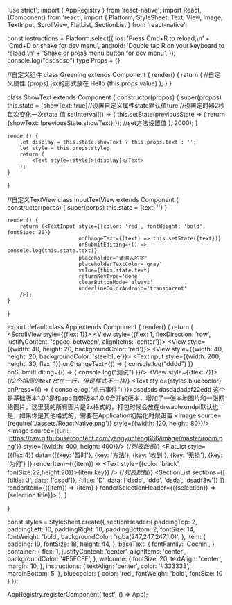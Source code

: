 'use strict';
import { AppRegistry } from 'react-native';
import React, {Component} from 'react';
import {
    Platform,
    StyleSheet,
    Text,
    View, Image, TextInput, ScrollView, FlatList, SectionList
} from 'react-native';

const instructions = Platform.select({
    ios: 'Press Cmd+R to reload,\n' +
    'Cmd+D or shake for dev menu',
    android: 'Double tap R on your keyboard to reload,\n' +
    'Shake or press menu button for dev menu',
});
console.log("dsdsdsd")
type Props = {};

//自定义组件
class Greening extends Component {
    render() {
        return (
            //自定义属性 {props} jsx的形式放在
            <Text>Hello {this.props.value}</Text>
        );
    }
}

class ShowText extends Component {
    constructor(propos) {
        super(propos)
        this.state = {showText: true}//设置自定义属性state默认值ture
        //设置定时器2秒每次变化一次state 值
        setInterval(() => {
            this.setState(previousState => {
                return {showText: !previousState.showText}
            });
            //set方法设置值
        }, 2000);
    }

    render() {
        let display = this.state.showText ? this.props.text : '';
        let style = this.props.style;
        return (
            <Text style={style}>{display}</Text>
        );
    }
}

//自定义TextView
class InputTextView extends Component {
    constructor(porps) {
        super(porps)
        this.state = {text: ''}
    }

    render() {
        return (<TextInput style={{color: 'red', fontWeight: 'bold', fontSize: 20}}
                           onChangeText={(text) => this.setState({text})}
                           onSubmitEditing={() => console.log(this.state.text)}
                           placeholder='请输入名字'
                           placeholderTextColor='gray'
                           value={this.state.text}
                           returnKeyType='done'
                           clearButtonMode='always'
                           underlineColorAndroid='transparent'
        />);
    }
}


export default class App extends Component<Props> {
    render() {
        return (
            <ScrollView style={{flex: 1}}>
                <View style={{flex: 1, flexDirection: 'row', justifyContent: 'space-between', alignItems: 'center'}}>
                    <View style={{width: 40, height: 20, backgroundColor: 'red'}}>
                    </View>
                    <View style={{width: 40, height: 20, backgroundColor: 'steelblue'}}>
                    </View>
                </View>
                <TextInput style={{width: 200, height: 30, flex: 1}} onChangeText={() => {
                    console.log("dddd")
                }} onSubmitEditing={() => {
                    console.log("测试")
                }}/>
                <View style={{flex: 7}}>
                    {/*2个相同的text 放在一行，但是样式不一样*/}
                    <Text style={styles.baseText}>
                        <Text style={styles.bluecoclor} onPress={() => {
                            console.log("点击事件")
                        }}>dsadsds</Text>
                        <Text numberOfLines={4} style={styles.welcome}>
                            dasdadadaf22edd
                        </Text>
                    </Text>
                <Text style={styles.bluecoclor}>
                    这个是基础版本1.0.1是和app自带版本1.0.0合并的版本，增加了一张本地图片和一张网络图片，这里我的所有图片是2x格式的，打包时候会放在drwablexmdpi默认也是，如果你是其他格式的，需要在Application初始化时候设置
                </Text>
                <Image source={require('./assets/ReactNative.png')} style={{width: 120, height: 80}}/>
                <Image source={{uri: 'https://raw.githubusercontent.com/yangyunfeng666/image/master/room.png'}}
                                           style={{width: 400, height: 400}}/>
                <Greening value='dsdsddd'/>
                <ShowText text='喂喂喂' style={styles.bluecoclor}/>
                <InputTextView multiline={true} numberOfLines={4}
                />
                </View>
                {/*列表数据*/}
                <FlatList style={{flex:4}}
                data={[{key: '暂时'},
                {key: '方法'},
                {key: '收到'},
                {key: '无损'},
                {key: '为何'}
                ]}
                renderItem={({item}) => <Text style={{color:'black', fontSize:22,height:20}}>{item.key}</Text>}
                />
                {/*列表数据*/}
                <SectionList
                    sections={[
                        {tiltle: 'J', data: ['dsdd']},
                        {tiltle: 'D', data: ['dsdd', 'ddd', 'dsda', 'dsadf3w']}
                    ]}
                    renderItem={({item}) => <Text style={styles.item}>{item} </Text>}
                    renderSelectionHeader={({selection}) => <Text style={styles.sectionHeader}>{selection.title}</Text>}>
                </SectionList>
            </ScrollView>
        );
    }


}


const styles = StyleSheet.create({
        sectionHeader:{
        paddingTop: 2,
        paddingLeft: 10,
        paddingRight: 10,
        paddingBottom: 2,
        fontSize: 14,
        fontWeight: 'bold',
        backgroundColor: 'rgba(247,247,247,1.0)',
    },
    item: {
        padding: 10,
        fontSize: 18,
        height: 44,
    },
    baseText: {
        fontFamily: 'Cochin',
    },
    container: {
        flex: 1,
        justifyContent: 'center',
        alignItems: 'center',
        backgroundColor: '#F5FCFF',
    },
    welcome: {
        fontSize: 20,
        textAlign: 'center',
        margin: 10,
    },
    instructions: {
        textAlign: 'center',
        color: '#333333',
        marginBottom: 5,
    },
    bluecoclor: {
        color: 'red',
        fontWeight: 'bold',
        fontSize: 10
    }
});

AppRegistry.registerComponent('test', () => App);
